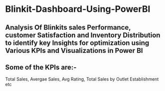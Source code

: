 # Blinkit-Dashboard-Using-PowerBI

## Analysis Of Blinkits sales Performance, customer Satisfaction and Inventory Distribution to identify key Insights for optimization using Various KPIs and Visualizations in Power BI
## Some of the KPIs are:-
Total Sales,
Avergae Sales,
Avg Rating,
Total Sales by Outlet Establishment etc
